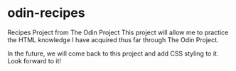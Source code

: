 # odin-recipes
Recipes Project from The Odin Project
This project will allow me to practice the HTML knowledge I have acquired thus far through The Odin Project. 

In the future, we will come back to this project and add CSS styling to it. Look forward to it!